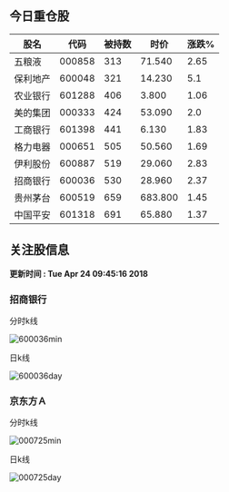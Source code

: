 
## 今日重仓股 

|股名|代码|被持数|时价|涨跌%|
|---|---|---|---|---|
|五粮液|000858|313|71.540|2.65|
|保利地产|600048|321|14.230|5.1|
|农业银行|601288|406|3.800|1.06|
|美的集团|000333|424|53.090|2.0|
|工商银行|601398|441|6.130|1.83|
|格力电器|000651|505|50.560|1.69|
|伊利股份|600887|519|29.060|2.83|
|招商银行|600036|530|28.960|2.37|
|贵州茅台|600519|659|683.800|1.45|
|中国平安|601318|691|65.880|1.37|

## 关注股信息
**更新时间 : Tue Apr 24 09:45:16 2018**
### 招商银行 
分时k线

![600036min](http://image.sinajs.cn/newchart/min/n/sh600036.gif)

日k线

![600036day](http://image.sinajs.cn/newchart/daily/n/sh600036.gif)

### 京东方Ａ 
分时k线

![000725min](http://image.sinajs.cn/newchart/min/n/sz000725.gif)

日k线

![000725day](http://image.sinajs.cn/newchart/daily/n/sz000725.gif)
